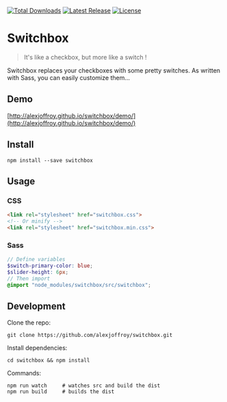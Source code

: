 <a href="https://www.npmjs.com/package/switchbox"><img src="https://img.shields.io/npm/dt/switchbox.svg" alt="Total Downloads"></a>
<a href="https://github.com/alexjoffroy/switchbox/releases"><img src="https://img.shields.io/npm/v/switchbox.svg" alt="Latest Release"></a>
<a href="https://github.com/alexjoffroy/switchbox/blob/master/LICENSE"><img src="https://img.shields.io/npm/l/switchbox.svg" alt="License"></a>

# Switchbox
> It's like a checkbox, but more like a switch !

Switchbox replaces your checkboxes with some pretty switches. As written with Sass, you can easily customize them...

## Demo
[http://alexjoffroy.github.io/switchbox/demo/](http://alexjoffroy.github.io/switchbox/demo/)

## Install
```
npm install --save switchbox
```

## Usage
### CSS
```html
<link rel="stylesheet" href="switchbox.css">
<!-- Or minify -->
<link rel="stylesheet" href="switchbox.min.css">
```

### Sass
```scss
// Define variables
$switch-primary-color: blue;
$slider-height: 6px;
// Then import
@import "node_modules/switchbox/src/switchbox";
```

## Development
Clone the repo:
```
git clone https://github.com/alexjoffroy/switchbox.git
```
Install dependencies:
```
cd switchbox && npm install
```
Commands:
```shell
npm run watch     # watches src and build the dist
npm run build 	  # builds the dist
```
